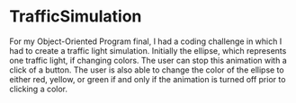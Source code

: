 # TrafficSimulation
For my Object-Oriented Program final, I had a coding challenge in which I had to create a traffic light simulation. 
Initially the ellipse, which represents one traffic light, if changing colors. The user can stop this animation with a 
click of a button. The user is also able to change the color of the ellipse to either red, yellow, or green if and only if
the animation is turned off prior to clicking a color.
